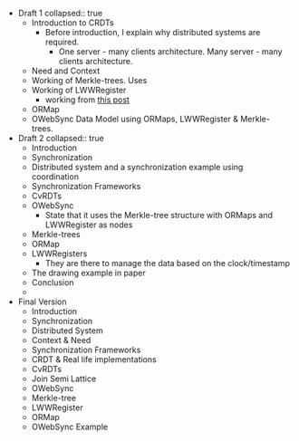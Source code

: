 - Draft 1
  collapsed:: true
	- Introduction to CRDTs
		- Before introduction, I explain why distributed systems are required.
			- One server - many clients architecture. Many server - many clients architecture.
	- Need and Context
	- Working of Merkle-trees. Uses
	- Working of LWWRegister
		- working from [this post](https://bartoszsypytkowski.com/the-state-of-a-state-based-crdts/#lastwritewinsregister)
	- ORMap
	- OWebSync Data Model using ORMaps, LWWRegister & Merkle-trees.
- Draft 2
  collapsed:: true
	- Introduction
	- Synchronization
	- Distributed system and a synchronization example using coordination
	- Synchronization Frameworks
	- CvRDTs
	- OWebSync
		- State that it uses the Merkle-tree structure with ORMaps and LWWRegister as nodes
	- Merkle-trees
	- ORMap
	- LWWRegisters
		- They are there to manage the data based on the clock/timestamp
	- The drawing example in paper
	- Conclusion
	-
- Final Version
	- Introduction
	- Synchronization
	- Distributed System
	- Context & Need
	- Synchronization Frameworks
	- CRDT & Real life implementations
	- CvRDTs
	- Join Semi Lattice
	- OWebSync
	- Merkle-tree
	- LWWRegister
	- ORMap
	- OWebSync Example